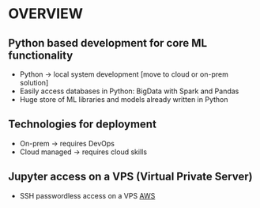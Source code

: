 # OVERVIEW

## Python based development for core ML functionality
* Python -> local system development [move to cloud or on-prem solution]
* Easily access databases in Python: BigData with Spark and Pandas
* Huge store of ML libraries and models already written in Python

## Technologies for deployment 
* On-prem -> requires DevOps
* Cloud managed -> requires cloud skills

## Jupyter access on a VPS (Virtual Private Server)
* SSH passwordless access on a VPS [AWS](https://aws.amazon.com/)
